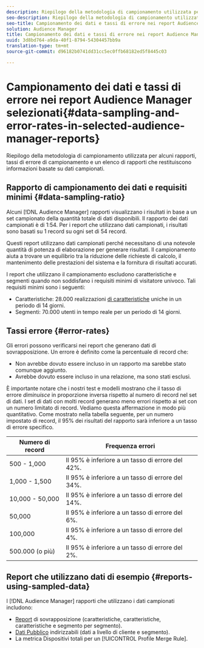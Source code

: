 ```yaml
---
description: Riepilogo della metodologia di campionamento utilizzata per alcuni rapporti, tassi di errore di campionamento e un elenco di rapporti che restituiscono informazioni basate su dati campionati.
seo-description: Riepilogo della metodologia di campionamento utilizzata per alcuni rapporti, tassi di errore di campionamento e un elenco di rapporti che restituiscono informazioni basate su dati campionati.
seo-title: Campionamento dei dati e tassi di errore nei report Audience Manager selezionati
solution: Audience Manager
title: Campionamento dei dati e tassi di errore nei report Audience Manager selezionati
uuid: 3d8bd764-a9da-40f1-8794-54304457bb9a
translation-type: tm+mt
source-git-commit: d96182b0741dd31cc5ec0ffb68182ed5f8445c03

---
```



# Campionamento dei dati e tassi di errore nei report Audience Manager selezionati{#data-sampling-and-error-rates-in-selected-audience-manager-reports}

Riepilogo della metodologia di campionamento utilizzata per alcuni rapporti, tassi di errore di campionamento e un elenco di rapporti che restituiscono informazioni basate su dati campionati.

## Rapporto di campionamento dei dati e requisiti minimi {#data-sampling-ratio}

Alcuni [!DNL Audience Manager] rapporti visualizzano i risultati in base a un set campionato della quantità totale di dati disponibili. Il rapporto dei dati campionati è di 1:54. Per i report che utilizzano dati campionati, i risultati sono basati su 1 record su ogni set di 54 record.

Questi report utilizzano dati campionati perché necessitano di una notevole quantità di potenza di elaborazione per generare risultati. Il campionamento aiuta a trovare un equilibrio tra la riduzione delle richieste di calcolo, il mantenimento delle prestazioni del sistema e la fornitura di risultati accurati.

I report che utilizzano il campionamento escludono caratteristiche e segmenti quando non soddisfano i requisiti minimi di visitatore univoco. Tali requisiti minimi sono i seguenti:

* Caratteristiche: 28.000 realizzazioni [di caratteristiche](/help/using/features/traits/trait-qualification-reference.md#unique-trait-realizations) uniche in un periodo di 14 giorni.
* Segmenti: 70.000 utenti in tempo reale per un periodo di 14 giorni.

## Tassi errore {#error-rates}

Gli errori possono verificarsi nei report che generano dati di sovrapposizione. Un errore è definito come la percentuale di record che:

* Non avrebbe dovuto essere incluso in un rapporto ma sarebbe stato comunque aggiunto.
* Avrebbe dovuto essere incluso in una relazione, ma sono stati esclusi.

È importante notare che i nostri test e modelli mostrano che il tasso di errore *diminuisce* in proporzione inversa rispetto al numero di record nel set di dati. I set di dati con molti record generano meno errori rispetto ai set con un numero limitato di record. Vediamo questa affermazione in modo più quantitativo. Come mostrato nella tabella seguente, per un numero impostato di record, il 95% dei risultati del rapporto sarà inferiore a un tasso di errore specifico.

| Numero di record | Frequenza errori |
|--- |--- |
| 500 - 1,000 | Il 95% è inferiore a un tasso di errore del 42%. |
| 1,000 - 1,500 | Il 95% è inferiore a un tasso di errore del 34%. |
| 10,000 - 50,000 | Il 95% è inferiore a un tasso di errore del 14%. |
| 50,000 | Il 95% è inferiore a un tasso di errore del 6%. |
| 100,000 | Il 95% è inferiore a un tasso di errore del 4%. |
| 500.000 (o più) | Il 95% è inferiore a un tasso di errore del 2%. |

## Report che utilizzano dati di esempio {#reports-using-sampled-data}

I [!DNL Audience Manager] rapporti che utilizzano i dati campionati includono:

* [Report](../reporting/dynamic-reports/dynamic-reports.md#interactive-and-overlap-reports) di sovrapposizione (caratteristiche, caratteristiche, caratteristiche e segmento per segmento).
* [Dati Pubblico](../features/addressable-audiences.md) indirizzabili (dati a livello di cliente e segmento).
* La metrica Dispositivi [](../features/profile-merge-rules/profile-link-metrics.md#merge-rule-metrics) totali per un [!UICONTROL Profile Merge Rule].
